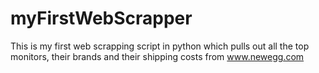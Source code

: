 # myFirstWebScrapper

This is my first web scrapping script in python which pulls out all the top monitors, their brands and their shipping costs from www.newegg.com
